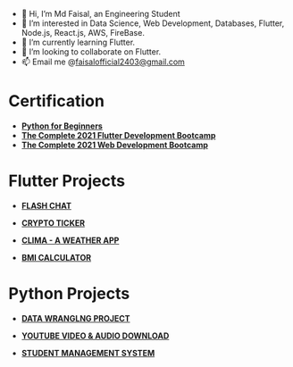 - 👋 Hi, I’m Md Faisal, an Engineering Student
- 👀 I’m interested in Data Science, Web Development, Databases, Flutter, Node.js, React.js, AWS, FireBase.
- 🌱 I’m currently learning Flutter.
- 💞️ I’m looking to collaborate on Flutter.
- 📫 Email me @faisalofficial2403@gmail.com


# Certification

- **[ Python for Beginners](https://www.udemy.com/certificate/UC-5b8cfeff-549e-4450-915a-6f103658dabe/)**
- **[The Complete 2021 Flutter Development Bootcamp](https://www.udemy.com/certificate/UC-3d92040a-b99c-4a0d-b264-5242445995a8/)**
- **[ The Complete 2021 Web Development Bootcamp](https://www.udemy.com/certificate/UC-588614ca-8e62-4fe1-9d25-213b1f9f3d46/)**

<!---
CoderF2403/CoderF2403 is a ✨ special ✨ repository because its `README.md` (this file) appears on your GitHub profile.
You can click the Preview link to take a look at your changes.
--->

# Flutter Projects

- **[FLASH CHAT](https://github.com/faisalofficial/Flash-Chat)**

- **[CRYPTO TICKER](https://github.com/faisalofficial/BMI-Calculator)**

- **[CLIMA - A WEATHER APP](https://github.com/faisalofficial/Clima)**

- **[BMI CALCULATOR](https://github.com/faisalofficial/Crypto-Ticker)**


# Python Projects

- **[DATA WRANGLNG PROJECT](https://github.com/faisalofficial/Data-Wrangling-UNICEF)**

- **[YOUTUBE VIDEO & AUDIO DOWNLOAD](https://github.com/faisalofficial/Python-Youtube---Audio-Video-Downloader)**

- **[STUDENT MANAGEMENT SYSTEM](https://github.com/faisalofficial/Student-Management-System)**
  
  

 

  
  
